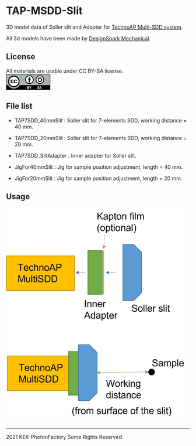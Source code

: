 # TAP-MSDD-Slit
3D model data of Soller slit and Adapter for [TechnoAP Multi-SDD system](http://www.techno-ap.com/seihin.html#sddsystem).  

All 3d models have been made by [DesignSpark Mechanical](https://www.rs-online.com/designspark/mechanical-software).

## License

All materials are usable under CC BY-SA license.  
![CC BY-SA](./by-sa.png)

## File list

* TAP7SDD_40mmSlit : Soller slit for 7-elements SDD, working distance = 40 mm.
* TAP7SDD_20mmSlit : Soller slit for 7-elements SDD, working distance = 20 mm.

* TAP7SDD_SlitAdapter : Inner adapter for Soller slit.

* JigFor40mmSlit : Jig for sample position adjustment, length = 40 mm.
* JigFor20mmSlit : Jig for sample position adjustment, length = 20 mm.

## Usage

![Figure 1](./fig1.jpg)

---

2021 KEK-PhotonFactory Some Rights Reserved.